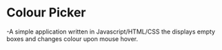 # Colour Picker

-A simple application written in Javascript/HTML/CSS the displays empty boxes and changes colour upon mouse hover.